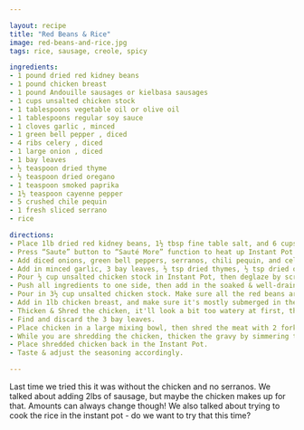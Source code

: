 ```yaml
---

layout: recipe
title: "Red Beans & Rice"
image: red-beans-and-rice.jpg
tags: rice, sausage, creole, spicy

ingredients:
- 1 pound dried red kidney beans
- 1 pound chicken breast
- 1 pound Andouille sausages or kielbasa sausages
- 1 cups unsalted chicken stock
- 1 tablespoons vegetable oil or olive oil
- 1 tablespoons regular soy sauce
- 1 cloves garlic , minced
- 1 green bell pepper , diced
- 4 ribs celery , diced
- 1 large onion , diced
- 1 bay leaves
- ½ teaspoon dried thyme
- ½ teaspoon dried oregano
- 1 teaspoon smoked paprika
- 1½ teaspoon cayenne pepper
- 5 crushed chile pequin
- 1 fresh sliced serrano
- rice

directions:
- Place 1lb dried red kidney beans, 1½ tbsp fine table salt, and 6 cups cold water in Instant Pot. Close lid and Pressure Cook at High Pressure for 0 minute + 30 minutes Natural Release. *Pro Tip- No matter which method you use, rinse red beans under cold running water and drain well before cooking
- Press “Saute” button to “Sauté More” function to heat up Instant Pot. Wait until the indicator says “HOT” (~8 mins). Add 2 tbsp (30ml) olive oil or vegetable oil and 1lb (454g) sliced sausages in Instant Pot, then saute for 4 minutes.
- Add diced onions, green bell peppers, serranos, chili pequin, and celery in Instant Pot, then saute for 3 minutes.
- Add in minced garlic, 3 bay leaves, ½ tsp dried thymes, ½ tsp dried oregano, 1 tsp smoked paprika, and ½ - 1 tsp cayenne pepper, then saute for another minute.
- Pour ½ cup unsalted chicken stock in Instant Pot, then deglaze by scrubbing all the flavorful brown bits off the bottom of the pot. ddd in 2 tbsp regular soy sauce, then give it a quick mix.
- Push all ingredients to one side, then add in the soaked & well-drained red kidney beans. Give everything a quick mix so all ingredients are thoroughly mixed.
- Pour in 3½ cup unsalted chicken stock. Make sure all the red beans are fully submerged in the stock.
- Add in 1lb chicken breast, and make sure it's mostly submerged in the liquid. With Venting Knob in Venting Position, close the lid, then turn Venting Knob to Sealing Position. Pressure Cook at High Pressure for 20 minutes + 20 minutes Natural Release. Open the lid carefully.
- Thicken & Shred the chicken, it'll look a bit too watery at first, that's normal! Use the "Saute" or "Saute More" function to bring the red beans to a simmer.
- Find and discard the 3 bay leaves.
- Place chicken in a large mixing bowl, then shred the meat with 2 forks.
- While you are shredding the chicken, thicken the gravy by simmering the red beans until desired consistency (~5 to 10 minutes). Stir occasionally.
- Place shredded chicken back in the Instant Pot.
- Taste & adjust the seasoning accordingly.

---
```

Last time we tried this it was without the chicken and no serranos. We talked about adding 2lbs of sausage, but maybe the chicken makes up for that. Amounts can always change though! We also talked about trying to cook the rice in the instant pot - do we want to try that this time? 
